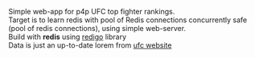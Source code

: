 Simple web-app for p4p UFC top fighter rankings.<br>
Target is to learn redis with pool of Redis connections concurrently safe (pool of redis connections), using simple web-server.<br>
Build with **redis** using <a href="https://github.com/gomodule/redigo">redigo</a> library
<br>
Data is just an up-to-date lorem from <a href="https://www.ufc.com/rankings">ufc website</a>
